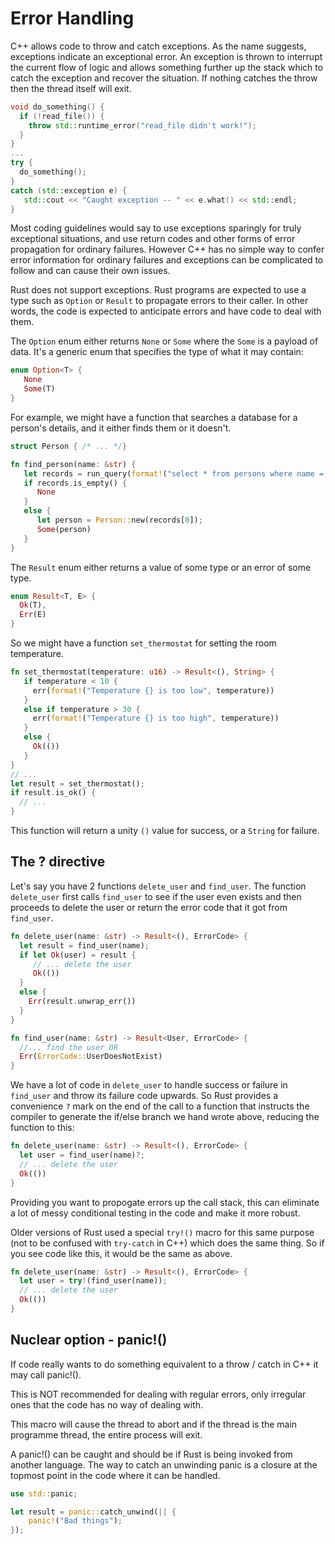 # Error Handling

C++ allows code to throw and catch exceptions. As the name suggests, exceptions indicate an exceptional error. An exception is thrown to interrupt the current flow of logic and allows something further up the stack which to catch the exception and recover the situation. If nothing catches the throw then the thread itself will exit.

```c++
void do_something() {
  if (!read_file()) {
    throw std::runtime_error("read_file didn't work!");
  }
}
...
try {
  do_something();
}
catch (std::exception e) {
   std::cout << "Caught exception -- " << e.what() << std::endl;
}
```

Most coding guidelines would say to use exceptions sparingly for truly exceptional situations, and use return codes and other forms of error propagation for ordinary failures. However C++ has no simple way to confer error information for ordinary failures and exceptions can be complicated to follow and can cause their own issues.

Rust does not support exceptions. Rust programs are expected to use a type such as `Option` or `Result` to propagate errors to their caller. In other words, the code is expected to anticipate errors and have code to deal with them.

The `Option` enum either returns `None` or `Some` where the `Some` is a payload of data. It's a generic enum that specifies the type of what it may contain:

```rust
enum Option<T> {
   None
   Some(T)
}
```

For example, we might have a function that searches a database for a person's details, and it either finds them or it doesn't.

```rust
struct Person { /* ... */}

fn find_person(name: &str) {
   let records = run_query(format!("select * from persons where name = {}", sanitize_name(name)));
   if records.is_empty() {
      None
   }
   else {
      let person = Person::new(records[0]);
      Some(person)
   }
}
```

The `Result` enum either returns a value of some type or an error of some type.

```rust
enum Result<T, E> {
  Ok(T),
  Err(E)
}
```

So we might have a function `set_thermostat` for setting the room temperature. 

```rust
fn set_thermostat(temperature: u16) -> Result<(), String> {
   if temperature < 10 {
     err(format!("Temperature {} is too low", temperature))
   }
   else if temperature > 30 {
     err(format!("Temperature {} is too high", temperature))
   }
   else {
     Ok(())
   }
}
// ...
let result = set_thermostat();
if result.is_ok() {
  // ...
}
```

This function will return a unity `()` value for success, or a `String` for failure.

## The ? directive

Let's say you have 2 functions `delete_user` and `find_user`. The function `delete_user` first calls `find_user` to see if the user even exists and then proceeds to delete the user or return the error code that it got from `find_user`.

```rust
fn delete_user(name: &str) -> Result<(), ErrorCode> {
  let result = find_user(name);
  if let Ok(user) = result {
     // ... delete the user
     Ok(())
  }
  else {
    Err(result.unwrap_err())
  }
}

fn find_user(name: &str) -> Result<User, ErrorCode> {
  //... find the user OR
  Err(ErrorCode::UserDoesNotExist)
}
```

We have a lot of code in `delete_user` to handle success or failure in `find_user` and throw its failure code upwards. So Rust provides a convenience `?` mark on the end of the call to a function that instructs the compiler to generate the if/else branch we hand wrote above, reducing the function to this:

```rust
fn delete_user(name: &str) -> Result<(), ErrorCode> {
  let user = find_user(name)?;
  // ... delete the user
  Ok(())
}
```

Providing you want to propogate errors up the call stack, this can eliminate a lot of messy conditional testing in the code and make it more robust.

Older versions of Rust used a special `try!()` macro for this same purpose (not to be confused with `try-catch` in C++) which does the same thing. So if you see code like this, it would be the same as above.

```rust
fn delete_user(name: &str) -> Result<(), ErrorCode> {
  let user = try!(find_user(name));
  // ... delete the user
  Ok(())
}
```

## Nuclear option - panic!\(\)

If code really wants to do something equivalent to a throw / catch in C++ it may call panic!\(\).

This is NOT recommended for dealing with regular errors, only irregular ones that the code has no way of dealing with.

This macro will cause the thread to abort and if the thread is the main programme thread, the entire process will exit.

A panic!\(\) can be caught and should be if Rust is being invoked from another language. The way to catch an unwinding panic is a closure at the topmost point in the code where it can be handled.

```rust
use std::panic;

let result = panic::catch_unwind(|| {
    panic!("Bad things");
});
```

